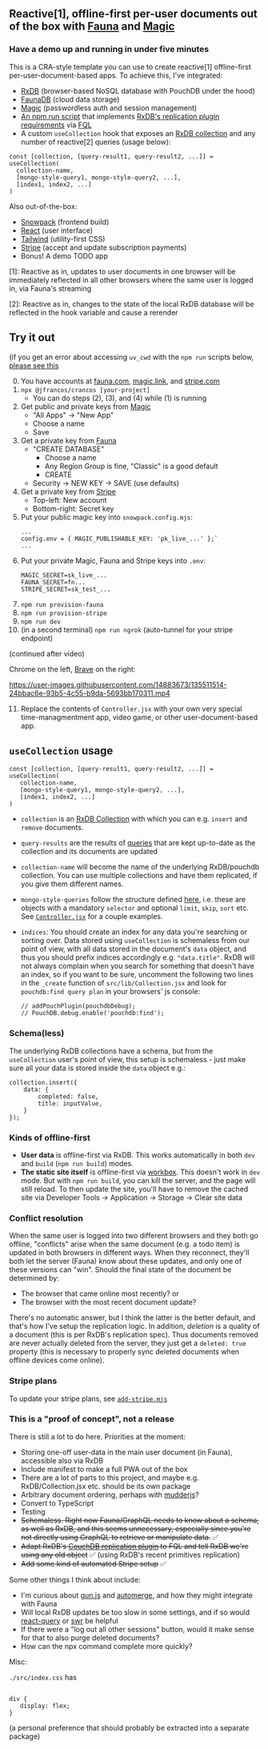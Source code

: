 ## Reactive[1], offline-first per-user documents out of the box with [Fauna](https://fauna.com) and [Magic](https://magic.link)

### Have a demo up and running in under five minutes

This is a CRA-style template you can use to create reactive[1] offline-first per-user-document-based apps. To achieve this, I've integrated:
- [RxDB](https://rxdb.info/) (browser-based NoSQL database with PouchDB under the hood)
- [FaunaDB](https://fauna.com/) (cloud data storage)
- [Magic](https://magic.link/) (passwordless auth and session management)
- [An npm run script](https://github.com/jfrancos/crancos/blob/main/merge-with-snowpack-app-template-react/.scripts/create-UDFs.mjs) that implements [RxDB's replication plugin requirements](https://rxdb.info/replication.html) via [FQL](https://docs.fauna.com/fauna/current/api/fql/cheat_sheet)
- A custom `useCollection` hook that exposes an [RxDB collection](https://rxdb.info/rx-collection.html) and any number of reactive[2] queries (usage below):

```
const [collection, [query-result1, query-result2, ...]] = useCollection(
  collection-name,
  [mongo-style-query1, mongo-style-query2, ...],
  [index1, index2, ...]
)
```

Also out-of-the-box:

- [Snowpack](https://www.snowpack.dev/) (frontend build)
- [React](https://reactjs.org/) (user interface)
- [Tailwind](https://tailwind.dev/) (utility-first CSS)
- [Stripe](https://stripe.com/) (accept and update subscription payments)
- Bonus! A demo TODO app

[1]: Reactive as in, updates to user documents in one browser will be immediately reflected in all other browsers where the same user is logged in, via Fauna's streaming

[2]: Reactive as in, changes to the state of the local RxDB database will be reflected in the hook variable and cause a rerender

## Try it out

(if you get an error about accessing `uv_cwd` with the `npm run` scripts below, [please see this](http://kb.yworks.com/article/784/Installation-Issue-on-macOS---EPERM-operation-not-permitted-uvcwd)

0. You have accounts at [fauna.com](https://dashboard.fauna.com/accounts/register), [magic.link](https://dashboard.magic.link/signup), and [stripe.com](https://dashboard.stripe.com/register)
1. `npx @jfrancos/crancos [your-project]`
   - You can do steps (2), (3), and (4) while (1) is running
2. Get public and private keys from [Magic](https://dashboard.magic.link/app/all_apps)
   - "All Apps" -> "New App"
   - Choose a name
   - Save
3. Get a private key from [Fauna](https://dashboard.fauna.com/)
   - "CREATE DATABASE"
     - Choose a name
     - Any Region Group is fine, "Classic" is a good default
     - CREATE
   - Security -> NEW KEY -> SAVE (use defaults)
4. Get a private key from [Stripe](https://dashboard.stripe.com/test/developers)
   - Top-left: New account
   - Bottom-right: Secret key
5. Put your public magic key into `snowpack.config.mjs`:
   ```
   ...
   config.env = { MAGIC_PUBLISHABLE_KEY: 'pk_live_...' };`
   ...
   ```
6. Put your private Magic, Fauna and Stripe keys into `.env`:
   ```
   MAGIC_SECRET=sk_live_...
   FAUNA_SECRET=fn...
   STRIPE_SECRET=sk_test_...
   ```
7. `npm run provision-fauna`
8. `npm run provision-stripe`
9. `npm run dev`
10. (in a second terminal) `npm run ngrok` (auto-tunnel for your stripe endpoint)

(continued after video)

Chrome on the left, [Brave](https://brave.com/) on the right:

https://user-images.githubusercontent.com/14883673/135511514-24bbac6e-93b5-4c55-b9da-5693bb170311.mp4

11. Replace the contents of `Controller.jsx` with your own very special time-managmentment app, video game, or other user-document-based app.


## `useCollection` usage

```
const [collection, [query-result1, query-result2, ...]] = useCollection(
   collection-name,
   [mongo-style-query1, mongo-style-query2, ...],
   [index1, index2, ...]
)
```

 - `collection` is an [RxDB Collection](https://rxdb.info/rx-collection.html) with which you can e.g. `insert` and `remove` documents.

 - `query-results` are the results of [queries](https://rxdb.info/rx-query.html#observe-) that are kept up-to-date as the collection and its documents are updated
   
 - `collection-name` will become the name of the underlying RxDB/pouchdb collection.  You can use multiple collections and have them replicated, if you give them different names.

 - `mongo-style-queries` follow the structure defined [here](https://github.com/cloudant/mango#find), i.e. these are objects with a mandatory `selector` and optional `limit`, `skip`, `sort` etc.  See [`Controller.jsx`](https://github.com/jfrancos/crancos/blob/main/merge-with-snowpack-app-template-react/src/Controller.jsx) for a couple examples.

- `indices`: You should create an index for any data you're searching or sorting over.  Data stored using `useCollection` is schemaless from our point of view, with all data stored in the document's `data` object, and thus you should prefix indices accordingly e.g. `"data.title"`.  RxDB will not always complain when you search for something that doesn't have an index, so if you want to be sure, uncomment the following two lines in the `_create` function of `src/lib/Collection.jsx` and look for `pouchdb:find query plan` in your browsers' js console:
  ```
  // addPouchPlugin(pouchdbDebug);
  // PouchDB.debug.enable('pouchdb:find');
  ```


### Schema(less)

The underlying RxDB collections have a schema, but from the `useCollection` user's point of view, this setup is schemaless - just make sure all your data is stored inside the `data` object e.g.:
```
collection.insert({
    data: {
        completed: false,
        title: inputValue,
    }
});
```


### Kinds of offline-first

- **User data** is offline-first via RxDB.  This works automatically in both `dev` and `build` (`npm run build`) modes.
- **The static site itself** is offline-first via [workbox](https://developers.google.com/web/tools/workbox/modules/workbox-cli).  This doesn't work in `dev` mode.  But with `npm run build`, you can kill the server, and the page will still reload.  To then update the site, you'll have to remove the cached site via Developer Tools -> Application -> Storage -> Clear site data

### Conflict resolution

When the same user is logged into two different browsers and they both go offline, "conflicts" arise when the same document (e.g. a todo item) is updated in both browsers in different ways.  When they reconnect, they'll both let the server (Fauna) know about these updates, and only one of these versions can "win". Should the final state of the document be determined by:
- The browser that came online most recently?  or
- The browser with the most recent document update?

There's no automatic answer, but I think the latter is the better default, and that's how I've setup the replication logic.
In addition, _deletion_ is a quality of a document (this is per RxDB's replication spec).  Thus documents removed are never actually deleted from the server, they just get a `deleted: true` property (this is necessary to properly sync deleted documents when offline devices come online).

### Stripe plans

To update your stripe plans, see [`add-stripe.mjs`](https://github.com/jfrancos/crancos/blob/main/merge-with-snowpack-app-template-react/.scripts/add-stripe.mjs)

### This is a "proof of concept", not a release

There is still a lot to do here.  Priorities at the moment:
- Storing one-off user-data in the main user document (in Fauna), accessible also via RxDB
- Include manifest to make a full PWA out of the box
- There are a lot of parts to this project, and maybe e.g. RxDB/Collection.jsx etc. should be its own package
- Arbitrary document ordering, perhaps with [mudderjs](https://github.com/fasiha/mudderjs)?
- Convert to TypeScript
- Testing
- ~~Schemaless.  Right now Fauna/GraphQL needs to know about a schema, as well as RxDB, and this seems unnecessary, especially since you're not directly using GraphQL to retrieve or manipulate data.~~ ✅
- ~~Adapt RxDB's [CouchDB replication plugin](https://github.com/pubkey/rxdb/blob/master/src/plugins/replication-couchdb.ts) to FQL and tell RxDB we're using any old object~~ ✅ (using RxDB's recent primitives replication)
- ~~Add some kind of automated Stripe setup~~ ✅


Some other things I think about include:
- I'm curious about [gun.js](https://github.com/amark/gun) and [automerge](https://github.com/automerge/automerge), and how they might integrate with Fauna
- Will local RxDB updates be too slow in some settings, and if so would [react-query](https://github.com/tannerlinsley/react-query) or [swr](https://github.com/vercel/swr) be helpful
- If there were a "log out all other sessions" button, would it make sense for that to also purge deleted documents?
- How can the npx command complete more quickly?

Misc:

`./src/index.css` has
```

div {
   display: flex;
}

```
(a personal preference that should probably be extracted into a separate package)
